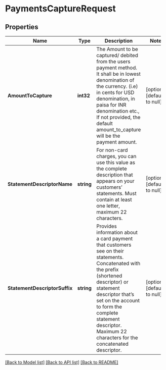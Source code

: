 # PaymentsCaptureRequest

## Properties
Name | Type | Description | Notes
------------ | ------------- | ------------- | -------------
**AmountToCapture** | **int32** | The Amount to be captured/ debited from the users payment method. It shall be in lowest denomination of the currency. (i.e) in cents for USD denomination, in paisa for INR denomination etc., If not provided, the default amount_to_capture will be the payment amount.  | [optional] [default to null]
**StatementDescriptorName** | **string** | For non-card charges, you can use this value as the complete description that appears on your customers’ statements. Must contain at least one letter, maximum 22 characters. | [optional] [default to null]
**StatementDescriptorSuffix** | **string** | Provides information about a card payment that customers see on their statements. Concatenated with the prefix (shortened descriptor) or statement descriptor that’s set on the account to form the complete statement descriptor. Maximum 22 characters for the concatenated descriptor. | [optional] [default to null]

[[Back to Model list]](../README.md#documentation-for-models) [[Back to API list]](../README.md#documentation-for-api-endpoints) [[Back to README]](../README.md)


